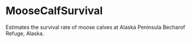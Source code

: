 # MooseCalfSurvival
Estimates the survival rate of moose calves at Alaska Peninsula Becharof Refuge, Alaska.
